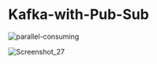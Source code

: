 # Kafka-with-Pub-Sub

![parallel-consuming](https://user-images.githubusercontent.com/21373505/204369529-d678d17b-905d-4bbb-810a-c11738307649.png)

![Screenshot_27](https://user-images.githubusercontent.com/21373505/204369659-b4a556e1-6b23-4bad-af94-8b007f60a109.png)
